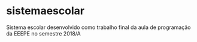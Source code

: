 # sistemaescolar
Sistema escolar desenvolvido como trabalho final da aula de programação da EEEPE no semestre 2018/A
